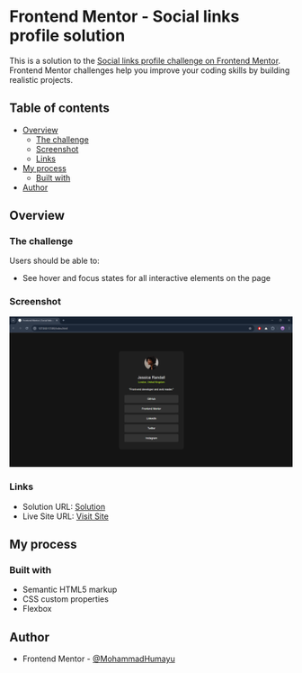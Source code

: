 # Frontend Mentor - Social links profile solution

This is a solution to the [Social links profile challenge on Frontend Mentor](https://www.frontendmentor.io/challenges/social-links-profile-UG32l9m6dQ). Frontend Mentor challenges help you improve your coding skills by building realistic projects. 

## Table of contents

- [Overview](#overview)
  - [The challenge](#the-challenge)
  - [Screenshot](#screenshot)
  - [Links](#links)
- [My process](#my-process)
  - [Built with](#built-with)
- [Author](#author)

## Overview

### The challenge

Users should be able to:

- See hover and focus states for all interactive elements on the page

### Screenshot

![](./screenshot.png)

### Links

- Solution URL: [Solution]()
- Live Site URL: [Visit Site](https://mohammadhumayu.github.io/Frontend-Mentor-Challenges/social-links-profile-main-solution/)

## My process

### Built with

- Semantic HTML5 markup
- CSS custom properties
- Flexbox

## Author

<!-- - Website - [Add your name here](https://www.your-site.com) -->
- Frontend Mentor - [@MohammadHumayu](https://www.frontendmentor.io/profile/MohammadHumayu)
<!-- - Twitter - [@yourusername](https://www.twitter.com/yourusername) -->